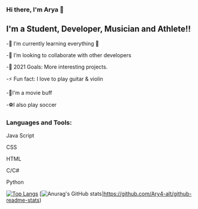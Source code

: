 ### Hi there, I'm Arya 👋



## I'm a Student, Developer, Musician and Athlete!!
-🌱 I’m currently learning everything 🤣

-👯 I’m looking to collaborate with other developers

-🥅 2021 Goals: More interesting projects.

-⚡ Fun fact: I love to play guitar & violin

-🎥I'm a movie buff

-⚽I also play soccer



### Languages and Tools:

Java Script

CSS

HTML

C/C#

Python


[![Top Langs](https://github-readme-stats.vercel.app/api/top-langs/?username=Ary4-alt)](https://github.com/Ary4-alt/github-readme-stats)
[![Anurag's GitHub stats](https://github-readme-stats.vercel.app/api?username=Ary4-alt)]https://github.com/Ary4-alt/github-readme-stats)






